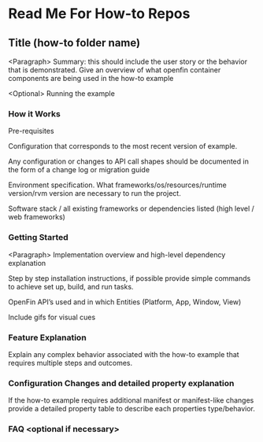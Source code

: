 
# Read Me For How-to Repos

## Title (how-to folder name)

&lt;Paragraph> Summary: this should include the user story or the behavior that is demonstrated. Give an overview of what openfin container components are being used in the how-to example

&lt;Optional> Running the example

### How it Works

Pre-requisites

Configuration that corresponds to the most recent version of example.

Any configuration or changes to API call shapes should be documented in the form of a change log or migration guide

Environment specification. What frameworks/os/resources/runtime version/rvm version are necessary to run the project.

Software stack / all existing frameworks or dependencies listed (high level / web frameworks)

### Getting Started

&lt;Paragraph> Implementation overview and high-level dependency explanation

Step by step installation instructions, if possible provide simple commands to achieve set up, build, and run tasks.

OpenFin API’s used and in which Entities (Platform, App, Window, View)

Include gifs for visual cues

### Feature Explanation

Explain any complex behavior associated with the how-to example that requires multiple steps and outcomes.

### Configuration Changes and detailed property explanation

If the how-to example requires additional manifest or manifest-like changes provide a detailed property table to describe each properties type/behavior.

### FAQ &lt;optional if necessary>
